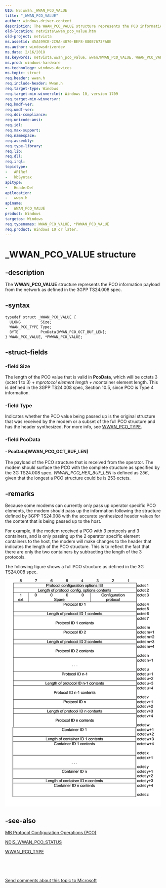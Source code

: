 ```yaml
---
UID: NS:wwan._WWAN_PCO_VALUE
title: "_WWAN_PCO_VALUE"
author: windows-driver-content
description: The WWAN_PCO_VALUE structure represents the PCO information payload from the network as defined in the 3GPP TS24.008 spec.
old-location: netvista\wwan_pco_value.htm
old-project: netvista
ms.assetid: 45A499CE-2C9A-4070-BEF8-880E7673FA8E
ms.author: windowsdriverdev
ms.date: 2/16/2018
ms.keywords: netvista.wwan_pco_value, wwan/WWAN_PCO_VALUE, WWAN_PCO_VALUE, PWWAN_PCO_VALUE structure pointer [Network Drivers Starting with Windows Vista], *PWWAN_PCO_VALUE, PWWAN_PCO_VALUE, WWAN_PCO_VALUE structure [Network Drivers Starting with Windows Vista], wwan/PWWAN_PCO_VALUE, _WWAN_PCO_VALUE
ms.prod: windows-hardware
ms.technology: windows-devices
ms.topic: struct
req.header: wwan.h
req.include-header: Wwan.h
req.target-type: Windows
req.target-min-winverclnt: Windows 10, version 1709
req.target-min-winversvr: 
req.kmdf-ver: 
req.umdf-ver: 
req.ddi-compliance: 
req.unicode-ansi: 
req.idl: 
req.max-support: 
req.namespace: 
req.assembly: 
req.type-library: 
req.lib: 
req.dll: 
req.irql: 
topictype:
-	APIRef
-	kbSyntax
apitype:
-	HeaderDef
apilocation:
-	wwan.h
apiname:
-	WWAN_PCO_VALUE
product: Windows
targetos: Windows
req.typenames: WWAN_PCO_VALUE, *PWWAN_PCO_VALUE
req.product: Windows 10 or later.
---
```


# _WWAN_PCO_VALUE structure


## -description


The <b>WWAN_PCO_VALUE</b> structure represents the PCO information payload from the network as defined in the 3GPP TS24.008 spec.


## -syntax


````
typedef struct _WWAN_PCO_VALUE {
  ULONG         Size;
  WWAN_PCO_TYPE Type;
  BYTE          PcoData[WWAN_PCO_OCT_BUF_LEN];
} WWAN_PCO_VALUE, *PWWAN_PCO_VALUE;
````


## -struct-fields




### -field Size

The length of the PCO value that is valid in <b>PcoData</b>, which will be octets 3 (octet 1 to 3) + m*protocol element length + n*container element length. This is defined in the 3GPP TS24.008 spec, Section 10.5, since PCO is Type 4 information. 


### -field Type

Indicates whether the PCO value being passed up is the original structure that was received by the modem or a subset of the full PCO structure and has the header synthesized. For more info, see <a href="..\wwan\ne-wwan-_wwan_pco_type.md">WWAN_PCO_TYPE</a>.


### -field PcoData

 




#### - PcoData[WWAN_PCO_OCT_BUF_LEN]

The payload of the PCO structure that is received from the operator. The modem should surface the PCO with the complete structure as specified by the 3G TS24.008 spec. <i>WWAN_PCO_HEX_BUF_LEN</i> is defined as <i>256</i>, given that the longest a PCO structure could be is 253 octets.


## -remarks



Because some modems can currently only pass up operator specific PCO elements, the modem should pass up the information following the structure defined by 3GPP TS24.008 with the accurate synthesized header values for the content that is being passed up to the host.

For example, if the modem received a PCO with 3 protocols and 3 containers, and is only passing up the 2 operator specific element containers to the host, the modem will make changes to the header that indicates the length of the PCO structure. This is to reflect the fact that there are only the two containers by subtracting the length of the 3 protocols.

The following figure shows  	a full PCO structure as defined in the 3G TS24.008 spec.

<img alt="Full PCO structure" src="images/pco_structure_small.png"/>



## -see-also

<a href="https://docs.microsoft.com/windows-hardware/drivers/network/mb-protocol-configuration-operations--pco-">MB Protocol Configuration Operations (PCO)</a>



<a href="..\ndiswwan\ns-ndiswwan-_ndis_wwan_pco_status.md">NDIS_WWAN_PCO_STATUS</a>



<a href="..\wwan\ne-wwan-_wwan_pco_type.md">WWAN_PCO_TYPE</a>



 

 

<a href="mailto:wsddocfb@microsoft.com?subject=Documentation%20feedback [netvista\netvista]:%20WWAN_PCO_VALUE structure%20 RELEASE:%20(2/16/2018)&amp;body=%0A%0APRIVACY STATEMENT%0A%0AWe use your feedback to improve the documentation. We don't use your email address for any other purpose, and we'll remove your email address from our system after the issue that you're reporting is fixed. While we're working to fix this issue, we might send you an email message to ask for more info. Later, we might also send you an email message to let you know that we've addressed your feedback.%0A%0AFor more info about Microsoft's privacy policy, see http://privacy.microsoft.com/en-us/default.aspx." title="Send comments about this topic to Microsoft">Send comments about this topic to Microsoft</a>

